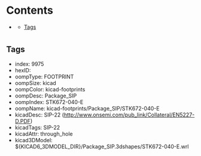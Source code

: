 



Contents
========

* [](#)
	* [Tags](#tags)

# 

## Tags

- index: 9975
- hexID: 
- oompType: FOOTPRINT
- oompSize: kicad
- oompColor: kicad-footprints
- oompDesc: Package_SIP
- oompIndex: STK672-040-E
- oompName: kicad-footprints/Package_SIP/STK672-040-E
- kicadDesc: SIP-22 (http://www.onsemi.com/pub_link/Collateral/EN5227-D.PDF)
- kicadTags: SIP-22
- kicadAttr: through_hole
- kicad3DModel: ${KICAD6_3DMODEL_DIR}/Package_SIP.3dshapes/STK672-040-E.wrl
